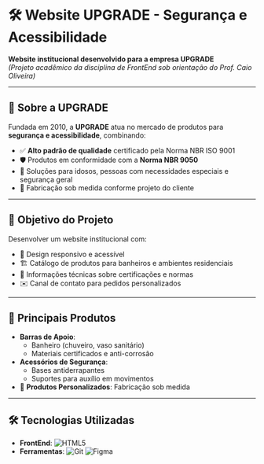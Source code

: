 # 🛠️ Website UPGRADE - Segurança e Acessibilidade

**Website institucional desenvolvido para a empresa UPGRADE**  
*(Projeto acadêmico da disciplina de FrontEnd sob orientação do Prof. Caio Oliveira)*

---

## 📌 Sobre a UPGRADE
Fundada em 2010, a **UPGRADE** atua no mercado de produtos para **segurança e acessibilidade**, combinando:
- ✅ **Alto padrão de qualidade** certificado pela Norma NBR ISO 9001
- 🛡️ Produtos em conformidade com a **Norma NBR 9050**
- 🧓 Soluções para idosos, pessoas com necessidades especiais e segurança geral
- 🔧 Fabricação sob medida conforme projeto do cliente

---

## 🚀 Objetivo do Projeto
Desenvolver um website institucional com:
- 📱 Design responsivo e acessível
- 🏗️ Catálogo de produtos para banheiros e ambientes residenciais
- 📝 Informações técnicas sobre certificações e normas
- ✉️ Canal de contato para pedidos personalizados

---

## 🛒 Principais Produtos
- **Barras de Apoio**: 
  - Banheiro (chuveiro, vaso sanitário)
  - Materiais certificados e anti-corrosão
- **Acessórios de Segurança**:
  - Bases antiderrapantes
  - Suportes para auxílio em movimentos
- 🔄 **Produtos Personalizados**: Fabricação sob medida

---

## 🛠️ Tecnologias Utilizadas
- **FrontEnd**: 
  ![HTML5](https://img.shields.io/badge/HTML5-E34F26?style=flat&logo=html5&logoColor=white)
- **Ferramentas**:
  ![Git](https://img.shields.io/badge/Git-F05032?style=flat&logo=git&logoColor=white)
  ![Figma](https://img.shields.io/badge/Figma-F24E1E?style=flat&logo=figma&logoColor=white)